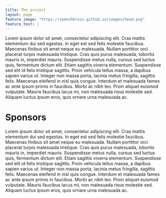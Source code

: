 ```yaml
---
title: The project
layout: page
feature_image: "https://speechbrain.github.io/images/head.png"
feature_text: |
---
```


Lorem ipsum dolor sit amet, consectetur adipiscing elit. Cras mattis elementum dui sed egestas. In eget est sed felis molestie faucibus. Maecenas finibus sit amet neque eu malesuada. Nullam porttitor orci placerat turpis malesuada tristique. Cras quis purus malesuada, lobortis mauris in, imperdiet mauris. Suspendisse metus nulla, cursus sed luctus quis, fermentum dictum elit. Etiam sagittis viverra elementum. Suspendisse sed elit id felis tristique sagittis. Proin vehicula tellus massa, a dapibus sapien varius ut. Integer non massa porta, lacinia metus fringilla, sagittis felis. Maecenas eleifend in nisl quis congue. Interdum et malesuada fames ac ante ipsum primis in faucibus. Morbi ac nibh leo. Proin aliquet euismod vulputate. Mauris faucibus lacus mi, non malesuada risus molestie sed. Aliquam luctus ipsum eros, quis ornare urna malesuada ac.

# Sponsors

Lorem ipsum dolor sit amet, consectetur adipiscing elit. Cras mattis elementum dui sed egestas. In eget est sed felis molestie faucibus. Maecenas finibus sit amet neque eu malesuada. Nullam porttitor orci placerat turpis malesuada tristique. Cras quis purus malesuada, lobortis mauris in, imperdiet mauris. Suspendisse metus nulla, cursus sed luctus quis, fermentum dictum elit. Etiam sagittis viverra elementum. Suspendisse sed elit id felis tristique sagittis. Proin vehicula tellus massa, a dapibus sapien varius ut. Integer non massa porta, lacinia metus fringilla, sagittis felis. Maecenas eleifend in nisl quis congue. Interdum et malesuada fames ac ante ipsum primis in faucibus. Morbi ac nibh leo. Proin aliquet euismod vulputate. Mauris faucibus lacus mi, non malesuada risus molestie sed. Aliquam luctus ipsum eros, quis ornare urna malesuada ac.
